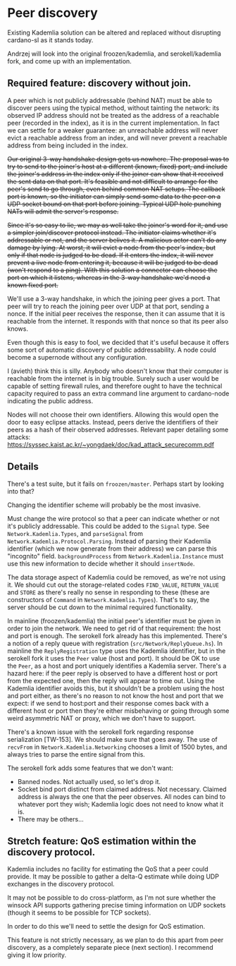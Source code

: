 # Peer discovery

Existing Kademlia solution can be altered and replaced without disrupting
cardano-sl as it stands today.

Andrzej will look into the original froozen/kademlia, and serokell/kademlia
fork, and come up with an implementation.

## Required feature: discovery without join.

A peer which is not publicly addressable (behind NAT) must be able to
discover peers using the typical method, without tainting the network:
its observed IP address should not be treated as the address of a reachable
peer (recorded in the index), as it is in the current implementation.
In fact we can settle for a weaker guarantee: an unreachable address will
never evict a reachable address from an index, and will never prevent a
reachable address from being included in the index.

~~Our original 3-way handshake design gets us nowhere.
The proposal was to try to send to the joiner's host at a different (known,
fixed) port, and include the joiner's address in the index only if the joiner
can show that it received the sent data on that port.
It's feasible and not difficult to arrange for the peer's send to go through,
even behind common NAT setups. The callback port is known, so the initiator
can simply send some data to the peer on a UDP socket bound on that port
before joining. Typical UDP hole punching NATs will admit the server's
response.~~

~~Since it's so easy to lie, we may as well take the joiner's word for it, and
use a simpler join/discover protocol instead.
The initiator claims whether it's addressable or not, and the server belives
it. A malicious actor can't do any damage by lying. At worst, it will evict
a node from the peer's index, but only if that node is judged to be dead.
If it enters the index, it will never prevent a live node from entering it,
because it will be judged to be dead (won't respond to a ping).
With this solution a connector can choose the port on which it listens,
whereas in the 3-way handshake we'd need a known fixed port.~~

We'll use a 3-way handshake, in which the joining peer gives a port.
That peer will try to reach the joining peer over UDP at that port, sending a
nonce. If the initial peer receives the response, then it can assume that it
is reachable from the internet. It responds with that nonce so that its peer
also knows.

Even though this is easy to fool, we decided that it's useful because it offers
some sort of automatic discovery of public addressability. A node could become
a supernode without any configuration.

I (avieth) think this is silly. Anybody who doesn't know that their computer
is reachable from the internet is in big trouble. Surely such a user would be
capable of setting firewall rules, and therefore ought to have the technical
capacity required to pass an extra command line argument to cardano-node
indicating the public address.

Nodes will not choose their own identifiers. Allowing this would open the
door to easy eclipse attacks. Instead, peers derive the identifiers of their
peers as a hash of their observed addresses.
Relevant paper detailing some attacks:
https://syssec.kaist.ac.kr/~yongdaek/doc/kad_attack_securecomm.pdf

## Details

There's a test suite, but it fails on `froozen/master`. Perhaps start by
looking into that?

Changing the identifier scheme will probably be the most invasive.

Must change the wire protocol so that a peer can indicate whether or not it's
publicly addressable. This could be added to the `Signal` type.
See `Network.Kademlia.Types`, and `parseSignal` from
`Network.Kademlia.Protocol.Parsing`. Instead of parsing their Kademlia
identifier (which we now generate from their address) we can parse this
"incognito" field.
`backgroundProcess` from `Network.Kademlia.Instance` must use this new
information to decide whether it should `insertNode`.

The data storage aspect of Kademlia could be removed, as we're not using it.
We should cut out the storage-related codes `FIND_VALUE`, `RETURN_VALUE`
and `STORE` as there's really no sense in responding to these
(these are constructors of `Command` in `Network.Kademlia.Types`).
That's to say, the server should be cut down to the minimal required
functionality.

In mainline (froozen/kademlia) the initial peer's identifier must be given
in order to join the network. We need to get rid of that requirement: the
host and port is enough. The serokell fork already has this implemented.
There's a notion of a reply queue with registration
(`src/Network/ReplyQueue.hs`). In mainline the `ReplyRegistration`
type uses the Kademlia identifier, but in the serokell fork it uses the
`Peer` value (host and port). It should be OK to use the `Peer`, as a host
and port uniquely identifies a Kademlia server.
There's a hazard here: if the peer reply is observed to have a different
host or port from the expected one, then the reply will appear to time
out. Using the Kademlia identifier avoids this, but it shouldn't be a
problem using the host and port either, as there's no reason to not know
the host and port that we expect: if we send to host:port and their response
comes back with a different host or port then they're either misbehaving or
going through some weird asymmetric NAT or proxy, which we don't have to
support.

There's a known issue with the serokell fork regarding response
serialization [TW-153]. We should make sure that goes away.
The use of `recvFrom` in `Network.Kademlia.Networking` chooses a limit of
1500 bytes, and always tries to parse the entire signal from this.

The serokell fork adds some features that we don't want:
  - Banned nodes. Not actually used, so let's drop it.
  - Socket bind port distinct from claimed address. Not necessary. Claimed
    address is always the one that the peer observes.
    All nodes can bind to whatever port they wish; Kademlia logic does not
    need to know what it is.
  - There may be others...

## Stretch feature: QoS estimation within the discovery protocol.

Kademlia includes no facility for estimating the QoS that a peer could
provide. It may be possible to gather a delta-Q estimate while doing
UDP exchanges in the discovery protocol.

It may not be possible to do cross-platform, as I'm not sure whether
the winsock API supports gathering precise timing information on UDP
sockets (though it seems to be possible for TCP sockets).

In order to do this we'll need to settle the design for QoS estimation.

This feature is not strictly necessary, as we plan to do this apart from
peer discovery, as a completely separate piece (next section). I recommend
giving it low priority.

